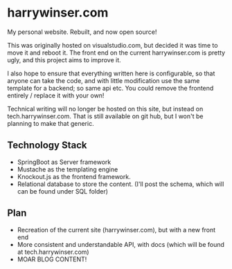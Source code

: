 # harrywinser.com
My personal website. Rebuilt, and now open source!

This was originally hosted on visualstudio.com, but decided it was time to move it and reboot it.  The front end on the current harrywinser.com is pretty ugly, and this project aims to improve it.

I also hope to ensure that everything written here is configurable, so that anyone can take the code, and  with little modification use the same template for a backend; so same api etc. You could remove the frontend entirely / replace it with your own!

Technical writing will no longer be hosted on this site, but instead on tech.harrywinser.com. That is still available on git hub, but I won't be planning to make that generic.

## Technology Stack
- SpringBoot as Server framework
- Mustache as the templating engine
- Knockout.js as the frontend framework.
- Relational database to store the content. (I'll post the schema, which will can be found under SQL folder)

## Plan
- Recreation of the current site (harrywinser.com), but with a new front end
- More consistent and understandable API, with docs (which will be found at tech.harrywinser.com)
- MOAR BLOG CONTENT!
